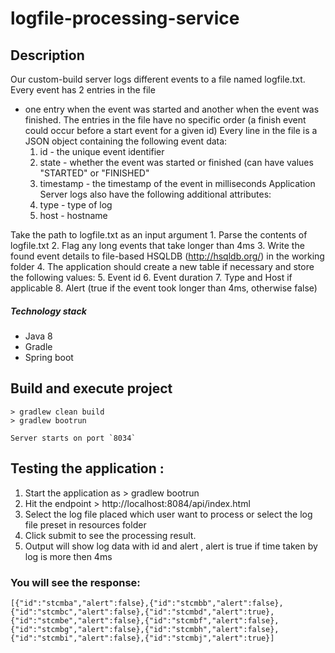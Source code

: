 # logfile-processing-service

## Description 
Our custom-build server logs different events to a file named logfile.txt. Every event has 2 entries in the file
- one entry when the event was started and another when the event was finished. The entries in the file
have no specific order (a finish event could occur before a start event for a given id)
Every line in the file is a JSON object containing the following event data:
    1. id - the unique event identifier
    2. state - whether the event was started or finished (can have values "STARTED" or "FINISHED"
    3. timestamp - the timestamp of the event in milliseconds
Application Server logs also have the following additional attributes:
    4. type - type of log
    5. host - hostname
 
Take the path to logfile.txt as an input argument
    1. Parse the contents of logfile.txt
    2. Flag any long events that take longer than 4ms
    3. Write the found event details to file-based HSQLDB (http://hsqldb.org/) in the working folder
    4. The application should create a new table if necessary and store the following values:
    5. Event id
    6. Event duration
    7. Type and Host if applicable
    8. Alert (true if the event took longer than 4ms, otherwise false)

##### Technology stack
* Java  8
* Gradle
* Spring boot

## Build and execute project
```console
> gradlew clean build
> gradlew bootrun

Server starts on port `8034`
```

## Testing the application :
1. Start the application as >  gradlew bootrun
2. Hit the endpoint > http://localhost:8084/api/index.html
3. Select the log file placed which user want to process or select the log file preset in resources folder
4. Click submit to see the processing result.
5. Output will show log data with id and alert , alert is true if time taken by log is more then 4ms

### You will see the response: 
```
[{"id":"stcmba","alert":false},{"id":"stcmbb","alert":false},{"id":"stcmbc","alert":false},{"id":"stcmbd","alert":true},{"id":"stcmbe","alert":false},{"id":"stcmbf","alert":false},{"id":"stcmbg","alert":false},{"id":"stcmbh","alert":false},{"id":"stcmbi","alert":false},{"id":"stcmbj","alert":true}]
```
```

